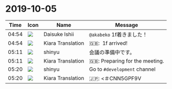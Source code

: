 # 2019-10-05

|Time|Icon|Name|Message|
|---|---|---|---|
|04:54|![](https://avatars.slack-edge.com/2019-10-01/778921041573_8553d9099d158fc8065a_72.jpg)|Daisuke Ishii|`@akabeko` 1f着きました！|
|04:54|![](https://avatars.slack-edge.com/2019-08-21/732685848020_f3f20736795184660348_72.png)|Kiara Translation|🇬🇧:  1f arrived!|
|05:11|![](https://avatars.slack-edge.com/2018-04-27/354445776386_e258f5ed5ba887b08668_72.jpg)|shinyu|会議の準備中です。|
|05:11|![](https://avatars.slack-edge.com/2019-08-21/732685848020_f3f20736795184660348_72.png)|Kiara Translation|🇬🇧: Preparing for the meeting.|
|05:20|![](https://avatars.slack-edge.com/2018-04-27/354445776386_e258f5ed5ba887b08668_72.jpg)|shinyu|Go to `#development` channel|
|05:20|![](https://avatars.slack-edge.com/2019-08-21/732685848020_f3f20736795184660348_72.png)|Kiara Translation|🇯🇵: &lt;＃CNN5GPF9V | development&gt;チャンネルに移動します|
